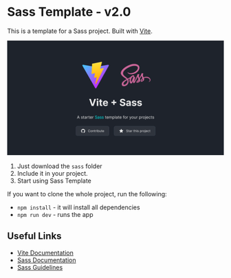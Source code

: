 # Sass Template - v2.0

This is a template for a Sass project. Built with [Vite](https://vitejs.dev/).

![Landing Page](/public/landing-page.png)

1. Just download the `sass` folder
2. Include it in your project.
3. Start using Sass Template

If you want to clone the whole project, run the following:

- `npm install` - it will install all dependencies
- `npm run dev` - runs the app

## Useful Links

- [Vite Documentation](https://vitejs.dev/guide/)
- [Sass Documentation](https://sass-lang.com/documentation)
- [Sass Guidelines](https://sass-guidelin.es/)

